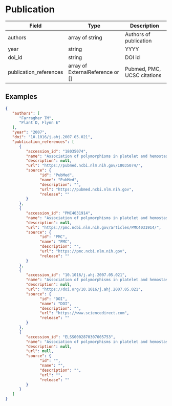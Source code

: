 # Publication

| Field          | Type            | Description             |
|----------------|-----------------|-------------------------|
| authors        | array of string | Authors of publication  |            
| year           | string          |         YYYY            |
| doi_id         | string          | DOI id
| publication_references  | array of ExternalReference or []| Pubmed, PMC, UCSC citations

## Examples
```json
{
   "authors": [
      "Farragher TM",
      "Plant D, Flynn E"
   ],
   "year": "2007",
   "doi": "10.1016/j.ahj.2007.05.021",
   "publication_references": [
      {
         "accession_id": "18035074",
         "name": "Association of polymorphisms in platelet and hemostasis system genes with acute myocardial infarction",
         "description": null,
         "url": "https://pubmed.ncbi.nlm.nih.gov/18035074/",
         "source": {
               "id": "PubMed",
               "name": "PubMed",
               "description": "",
               "url": "https://pubmed.ncbi.nlm.nih.gov",
               "release": ""
         }
      },
      {
         "accession_id": "PMC4031914",
         "name": "Association of polymorphisms in platelet and hemostasis system genes with acute myocardial infarction",
         "description": null,
         "url": "https://pmc.ncbi.nlm.nih.gov/articles/PMC4031914/",
         "source": {
               "id": "PMC",
               "name": "PMC",
               "description": "",
               "url": "https://pmc.ncbi.nlm.nih.gov",
               "release": ""
         }
      },
      {
         "accession_id": "10.1016/j.ahj.2007.05.021",
         "name": "Association of polymorphisms in platelet and hemostasis system genes with acute myocardial infarction",
         "description": null,
         "url": "https://doi.org/10.1016/j.ahj.2007.05.021",
         "source": {
               "id": "DOI",
               "name": "DOI",
               "description": "",
               "url": "https://www.sciencedirect.com",
               "release": ""
         }
      },
      {
         "accession_id": "ELSS0002870307005753",
         "name": "Association of polymorphisms in platelet and hemostasis system genes with acute myocardial infarction",
         "description": null,
         "url": null,
         "source": {
               "id": "",
               "name": "",
               "description": "",
               "url": "",
               "release": ""
         }
      }
   ]
}
```
